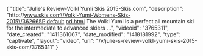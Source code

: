 {
    "title": "Julie's Review-Volkl Yumi Skis 2015-Skis.com",
    "description": "http:\/\/www.skis.com\/Volkl-Yumi-Womens-Skis-2015\/362665P,default,pd.html The Volkl Yumi is a perfect all mountain ski for the intermediate to advanced skiers ...",
    "videoid": "3765311",
    "date_created": "1411361067",
    "date_modified": "1418181992",
    "type": "captivate",
    "layout": "video",
    "url": "\/v\/julie-s-review-volkl-yumi-skis-2015-skis-com\/3765311"
}
